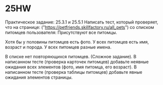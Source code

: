# 25HW
 Практическое задание: 25.3.1 и 25.5.1 Написать тест, который проверяет, что на странице: ("https://petfriends.skillfactory.ru/all_pets") со списком питомцев пользователя: 
 Присутствуют все питомцы.

Хотя бы у половины питомцев есть фото.
У всех питомцев есть имя, возраст и порода.
У всех питомцев разные имена.

В списке нет повторяющихся питомцев. (Сложное задание).
В написанном тесте (проверка карточек питомцев) добавьте неявные ожидания всех элементов (фото, имя питомца, его возраст).
В написанном тесте (проверка таблицы питомцев) добавьте явные ожидания элементов страницы.
